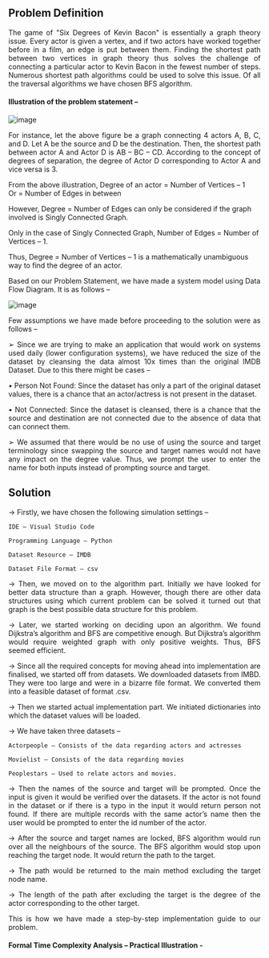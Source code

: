 <h2>Problem Definition</h2> 

<p align="justify">The game of "Six Degrees of Kevin Bacon" is essentially a graph theory issue. 
Every actor is given a vertex, and if two actors have worked together before in a 
film, an edge is put between them. Finding the shortest path between two vertices 
in graph theory thus solves the challenge of connecting a particular actor to Kevin 
Bacon in the fewest number of steps. Numerous shortest path algorithms could 
be used to solve this issue. Of all the traversal algorithms we have chosen BFS 
algorithm.</p>

<h4>Illustration of the problem statement – </h4>

![image](https://github.com/PranithaGudla/Six-Degrees-of-Kevin-Bacon/assets/172133526/dc533a9d-8131-4c76-9a14-48475ee77215)

<p align = "justify">For instance, let the above figure be a graph connecting 4 actors A, B, C, and D. 
Let A be the source and D be the destination. Then, the shortest path between 
actor A and Actor D is AB – BC – CD. According to the concept of degrees of 
separation, the degree of Actor D corresponding to Actor A and vice versa is 3. 

From the above illustration, 
Degree of an actor = Number of Vertices – 1  
              Or 
= Number of Edges in between 

However, Degree = Number of Edges can only be considered if the graph involved 
is Singly Connected Graph. 

Only in the case of Singly Connected Graph, Number of Edges = Number of 
Vertices – 1. 

Thus, Degree = Number of Vertices – 1 is a mathematically unambiguous way to 
find the degree of an actor. 

Based on our Problem Statement, we have made a system model using Data Flow 
Diagram. It is as follows –</p>

![image](https://github.com/PranithaGudla/Six-Degrees-of-Kevin-Bacon/assets/172133526/2f869394-fd88-4482-9d9a-3fcd5fd19ae5)

<p align = "justify">Few assumptions we have made before proceeding to the solution were as follows – </p>

<p align="justify">➢ Since we are trying to make an application that would work on systems 
used daily (lower configuration systems), we have reduced the size of the 
dataset by cleansing the data almost 10x times than the original IMDB 
Dataset. Due to this there might be cases – </p>

<p align="justify">• Person Not Found: Since the dataset has only a part of the original 
dataset values, there is a chance that an actor/actress is not present 
in the dataset. </p>

<p align="justify">• Not Connected: Since the dataset is cleansed, there is a chance that 
the source and destination are not connected due to the absence of 
data that can connect them. </p>

<p align="justify">➢ We assumed that there would be no use of using the source and target 
terminology since swapping the source and target names would not have 
any impact on the degree value. Thus, we prompt the user to enter the 
name for both inputs instead of prompting source and target.</p>

<h2>Solution</h2>

<p align="justify">→ Firstly, we have chosen the following simulation settings –  </p>

    IDE – Visual Studio Code 

    Programming Language – Python 

    Dataset Resource – IMDB 

    Dataset File Format – csv

<p align="justify">→ Then, we moved on to the algorithm part. Initially we have looked for better data structure than a graph. However, though there are other 
data structures using which current problem can be solved it turned out 
that graph is the best possible data structure for this problem. </p>

<p align="justify">→ Later, we started working on deciding upon an algorithm. We found 
Dijkstra’s algorithm and BFS are competitive enough. But Dijkstra’s 
algorithm would require weighted graph with only positive weights. Thus, BFS seemed efficient.</p> 

<p align="justify">→ Since all the required concepts for moving ahead into implementation are finalised, we started off from datasets. We downloaded datasets 
from IMBD. They were too large and were in a bizarre file format. We 
converted them into a feasible dataset of format .csv.  </p>

<p align="justify">→ Then we started actual implementation part. We initiated dictionaries into which the dataset values will be loaded. </p>

<p align="justify">→ We have taken three datasets –   </p>

    Actorpeople – Consists of the data regarding actors and actresses 
  
    Movielist – Consists of the data regarding movies 
  
    Peoplestars – Used to relate actors and movies. 

<p align="justify">→ Then the names of the source and target will be prompted. Once the 
input is given it would be verified over the datasets. If the actor is not 
found in the dataset or if there is a typo in the input it would return 
person not found. If there are multiple records with the same actor’s 
name then the user would be prompted to enter the id number of the 
actor. </p>

<p align="justify">→ After the source and target names are locked, BFS algorithm would run over all the neighbours of the source. The BFS algorithm would stop 
upon reaching the target node. It would return the path to the target. </p>

<p align="justify">→ The path would be returned to the main method excluding the target 
node name. </p>

<p align="justify">→ The length of the path after excluding the target is the degree of the actor corresponding to the other target. </p>

<p align="justify">This is how we have made a step-by-step implementation guide to our 
problem.</p>

<h4>Formal Time Complexity Analysis – 
Practical Illustration -</h4>


